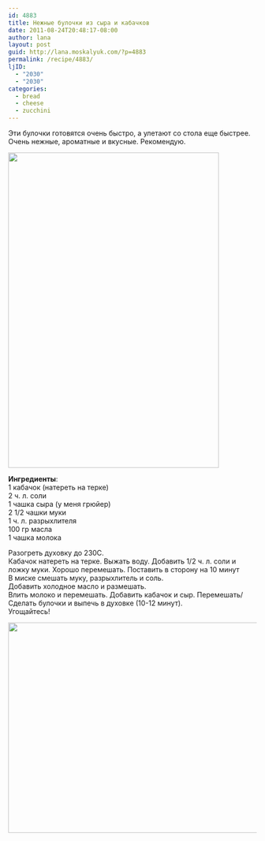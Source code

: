 ```yaml
---
id: 4883
title: Нежные булочки из сыра и кабачков
date: 2011-08-24T20:48:17-08:00
author: lana
layout: post
guid: http://lana.moskalyuk.com/?p=4883
permalink: /recipe/4883/
ljID:
  - "2030"
  - "2030"
categories:
  - bread
  - cheese
  - zucchini
---
```

Эти булочки готовятся очень быстро, а улетают со стола еще быстрее. Очень нежные, ароматные и вкусные. Рекомендую.

<img loading="lazy" class="alignnone" title="biscuits" src="http://farm7.static.flickr.com/6181/6078142561_d764562952_z.jpg" alt="" width="427" height="640" /> 

**Ингредиенты**:  
1 кабачок (натереть на терке)  
2 ч. л. соли  
1 чашка сыра (у меня грюйер)  
2 1/2 чашки муки  
1 ч. л. разрыхлителя  
100 гр масла  
1 чашка молока

Разогреть духовку до 230С.  
Кабачок натереть на терке. Выжать воду. Добавить 1/2 ч. л. соли и ложку муки. Хорошо перемешать. Поставить в сторону на 10 минут  
В миске смешать муку, разрыхлитель и соль.  
Добавить холодное масло и размешать.  
Влить молоко и перемешать. Добавить кабачок и сыр. Перемешать/  
Сделать булочки и выпечь в духовке (10-12 минут).  
Угощайтесь!

<img loading="lazy" class="alignnone" title="biscuits" src="http://farm7.static.flickr.com/6188/6078681496_fb0d504813_z.jpg" alt="" width="640" height="427" />